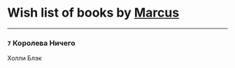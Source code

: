 # Wish list of books by [Marcus](https://www.facebook.com/profile.php?id=2710776892572610)
---

### `7` Королева Ничего
Холли Блэк

